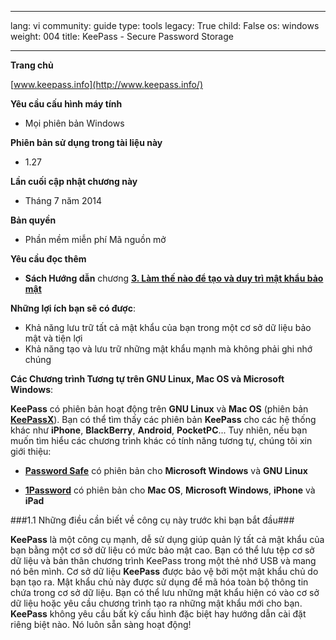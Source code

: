 

---

lang: vi
community: guide
type: tools
legacy: True
child: False
os: windows
weight: 004
title: KeePass - Secure Password Storage

---

**Trang chủ**

[www.keepass.info](http://www.keepass.info/)

**Yêu cầu cấu hình máy tính**

- Mọi phiên bản Windows

**Phiên bản sử dụng trong tài liệu này**

- 1.27

**Lần cuối cập nhật chương này**

- Tháng 7 năm 2014

**Bản quyền**
- Phần mềm miễn phí Mã nguồn mở


**Yêu cầu đọc thêm**

- **Sách Hướng dẫn** chương [**3. Làm thế nào để tạo và duy trì mật khẩu bảo mật**](/vi/chuong-3)

**Những lợi ích bạn sẽ có được**:

- Khả năng lưu trữ tất cả mật khẩu của bạn trong một cơ sở dữ liệu bảo mật và tiện lợi 
- Khả năng tạo và lưu trữ những mật khẩu mạnh mà không phải ghi nhớ chúng 

**Các Chương trình Tương tự trên GNU Linux, Mac OS và Microsoft Windows**:

**KeePass** có phiên bản hoạt động trên **GNU Linux** và **Mac OS** (phiên bản [**KeePassX**](http://www.keepassx.org/)). Bạn có thể tìm thấy các phiên bản  **KeePass** cho các hệ thống khác như **iPhone**, **BlackBerry**, **Android**, **PocketPC**... Tuy nhiên, nếu bạn muốn tìm hiểu các chương trình khác có tính năng tương tự, chúng tôi xin giới thiệu:

* [**Password Safe**](http://passwordsafe.sourceforge.net/) có phiên bản cho **Microsoft Windows** và **GNU Linux**

* [**1Password**](http://agilewebsolutions.com/products/1Password) có phiên bản cho **Mac OS**, **Microsoft Windows**, **iPhone** và **iPad**

###1.1 Những điều cần biết về công cụ này trước khi bạn bắt đầu###

**KeePass** là một công cụ mạnh, dễ sử dụng giúp quản lý tất cả mật khẩu của bạn bằng một cơ sở dữ liệu có mức bảo mật cao. Bạn có thể lưu tệp cơ sở dữ liệu và bản thân chương trình KeePass trong một thẻ nhớ USB và mang nó bên mình. Cơ sở dữ liệu **KeePass** được bảo vệ bởi một mật khẩu chủ do bạn tạo ra. Mật khẩu chủ này được sử dụng để mã hóa toàn bộ thông tin chứa trong cơ sở dữ liệu. Bạn có thể lưu những mật khẩu hiện có vào cơ sở dữ liệu hoặc yêu cầu chương trình tạo ra những mật khẩu mới cho bạn. **KeePass** không yêu cầu bất kỳ cấu hình đặc biệt hay hướng dẫn cài đặt riêng biệt nào. Nó luôn sẵn sàng hoạt động!

